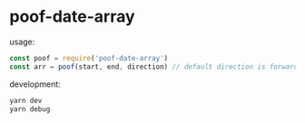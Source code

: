 # poof-date-array

usage:

```js
const poof = require('poof-date-array')
const arr = poof(start, end, direction) // default direction is forward

```

development:
```js
yarn dev
yarn debug
```
